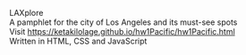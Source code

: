 LAXplore<br/>
A pamphlet for the city of Los Angeles and its must-see spots<br/>
Visit https://ketakilolage.github.io/hw1Pacific/hw1Pacific.html<br/>
Written in HTML, CSS and JavaScript
